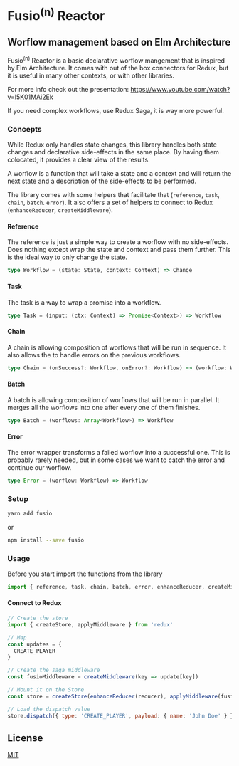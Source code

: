 # Fusio<sup>(n)</sup> Reactor

## Worflow management based on Elm Architecture

Fusio<sup>(n)</sup> Reactor is a basic declarative worflow mangement that is inspired by Elm Architecture. It comes with out of the box connectors for Redux, but it is useful in many other contexts, or with other libraries.

For more info check out the presentation: https://www.youtube.com/watch?v=l5K01MAi2Ek

If you need complex workflows, use Redux Saga, it is way more powerful.

### Concepts

While Redux only handles state changes, this library handles both state changes and declarative side-effects in the same place. By having them colocated, it provides a clear view of the results.

A worflow is a function that will take a state and a context and will return the next state and a description of the side-effects to be performed.

The library comes with some helpers that facilitate that (`reference`, `task`, `chain`, `batch`. `error`). It also offers a set of helpers to connect to Redux (`enhanceReducer`, `createMiddleware`).

#### Reference

The reference is just a simple way to create a worflow with no side-effects. Does nothing except wrap the state and context and pass them further. This is the ideal way to only change the state.

```typescript
type Workflow = (state: State, context: Context) => Change
```

#### Task

The task is a way to wrap a promise into a workflow.

```typescript
type Task = (input: (ctx: Context) => Promise<Context>) => Workflow
```

#### Chain

A chain is allowing composition of worflows that will be run in sequence. It also allows the to handle errors on the previous workflows.

```typescript
type Chain = (onSuccess?: Workflow, onError?: Workflow) => (workflow: Workflow) => Workflow
```

#### Batch

A batch is allowing composition of worflows that will be run in parallel. It merges all the worflows into one after every one of them finishes.

```typescript
type Batch = (worflows: Array<Workflow>) => Workflow
```

#### Error

The error wrapper transforms a failed worflow into a successful one. This is probably rarely needed, but in some cases we want to catch the error and continue our worflow.

```typescript
type Error = (worflow: Workflow) => Workflow
```

### Setup

```bash
yarn add fusio
```

or

```bash
npm install --save fusio
```

### Usage

Before you start import the functions from the library

```javascript
import { reference, task, chain, batch, error, enhanceReducer, createMiddleware } from 'fusio'
```

#### Connect to Redux

```javascript
// Create the store
import { createStore, applyMiddleware } from 'redux'

// Map
const updates = {
  CREATE_PLAYER
}

// Create the saga middleware
const fusioMiddleware = createMiddleware(key => update[key])

// Mount it on the Store
const store = createStore(enhanceReducer(reducer), applyMiddleware(fusioMiddleware))

// Load the dispatch value
store.dispatch({ type: 'CREATE_PLAYER', payload: { name: 'John Doe' } })
```

## License

[MIT](LICENSE)
